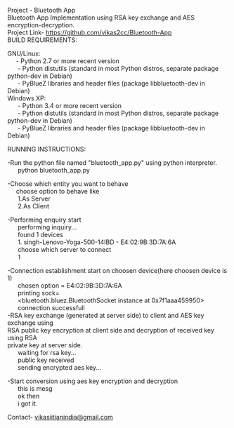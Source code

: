 Project - Bluetooth App
<br/>
Bluetooth App Implementation using RSA key exchange and AES encryption-decryption.
<br/>
Project Link- https://github.com/vikas2cc/Bluetooth-App
<br/>
BUILD REQUIREMENTS:

  GNU/Linux:<br/>
   &nbsp; &nbsp; &nbsp;- Python 2.7 or more recent version<br/>
   &nbsp; &nbsp; &nbsp;  - Python distutils (standard in most Python distros, separate package<br/>
                         python-dev in Debian)<br/>
   &nbsp; &nbsp; &nbsp;  - PyBlueZ libraries and header files (package libbluetooth-dev in Debian)<br/>
  Windows XP:<br/>
   &nbsp; &nbsp; &nbsp; - Python 3.4 or more recent version<br/>
   &nbsp; &nbsp; &nbsp;  - Python distutils (standard in most Python distros, separate package<br/>
                         python-dev in Debian)<br/>
   &nbsp; &nbsp; &nbsp;  - PyBlueZ libraries and header files (package libbluetooth-dev in Debian)<br/>

RUNNING INSTRUCTIONS:<br/>
   
  -Run the python file named "bluetooth_app.py" using python interpreter.<br/>
  &nbsp; &nbsp; &nbsp; python bluetooth_app.py<br/>
  
  -Choose which entity you want to behave<br/>
   &nbsp; &nbsp; &nbsp;choose option to behave like<br/>
  &nbsp; &nbsp; &nbsp; 1.As Server<br/>
  &nbsp; &nbsp; &nbsp; 2.As Client<br/>
  
  -Performing enquiry start<br/>
  &nbsp; &nbsp; &nbsp;      performing inquiry...<br/>
&nbsp; &nbsp; &nbsp;	found 1 devices<br/>
&nbsp; &nbsp; &nbsp;	1. singh-Lenovo-Yoga-500-14IBD - E4:02:9B:3D:7A:6A<br/>
&nbsp; &nbsp; &nbsp;	choose which server to connect<br/>
&nbsp; &nbsp; &nbsp;	1<br/>
  
  -Connection establishment start on choosen device(here choosen device is 1)<br/>
  &nbsp; &nbsp; &nbsp;      chosen option = E4:02:9B:3D:7A:6A<br/>
&nbsp; &nbsp; &nbsp;	printing sock=<br/>
&nbsp; &nbsp; &nbsp;	<bluetooth.bluez.BluetoothSocket instance at 0x7f1aaa459950><br/>
&nbsp; &nbsp; &nbsp;	connection successfull<br/>
  -RSA key exchange (generated at server side) to client and AES key exchange using<br/> 
   RSA public key encryption at client side and decryption of received key using RSA <br/>
   private key at server side.<br/>
  &nbsp; &nbsp; &nbsp;      waiting for rsa key...<br/>
  &nbsp; &nbsp; &nbsp;      public key received<br/>
  &nbsp; &nbsp; &nbsp;      sending encrypted aes key...<br/>
  
  -Start conversion using aes key encryption and decryption<br/>
  &nbsp; &nbsp; &nbsp;      <You>this is mesg<br/>
&nbsp; &nbsp; &nbsp;	<You>ok then<br/>
&nbsp; &nbsp; &nbsp;	<server>i got it.<br/>

Contact- vikasiitianindia@gmail.com<br/>
